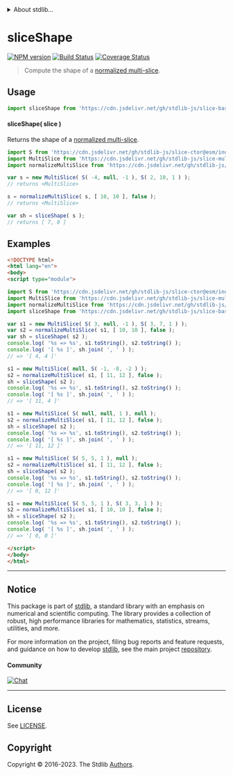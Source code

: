 <!--

@license Apache-2.0

Copyright (c) 2023 The Stdlib Authors.

Licensed under the Apache License, Version 2.0 (the "License");
you may not use this file except in compliance with the License.
You may obtain a copy of the License at

   http://www.apache.org/licenses/LICENSE-2.0

Unless required by applicable law or agreed to in writing, software
distributed under the License is distributed on an "AS IS" BASIS,
WITHOUT WARRANTIES OR CONDITIONS OF ANY KIND, either express or implied.
See the License for the specific language governing permissions and
limitations under the License.

-->


<details>
  <summary>
    About stdlib...
  </summary>
  <p>We believe in a future in which the web is a preferred environment for numerical computation. To help realize this future, we've built stdlib. stdlib is a standard library, with an emphasis on numerical and scientific computation, written in JavaScript (and C) for execution in browsers and in Node.js.</p>
  <p>The library is fully decomposable, being architected in such a way that you can swap out and mix and match APIs and functionality to cater to your exact preferences and use cases.</p>
  <p>When you use stdlib, you can be absolutely certain that you are using the most thorough, rigorous, well-written, studied, documented, tested, measured, and high-quality code out there.</p>
  <p>To join us in bringing numerical computing to the web, get started by checking us out on <a href="https://github.com/stdlib-js/stdlib">GitHub</a>, and please consider <a href="https://opencollective.com/stdlib">financially supporting stdlib</a>. We greatly appreciate your continued support!</p>
</details>

# sliceShape

[![NPM version][npm-image]][npm-url] [![Build Status][test-image]][test-url] [![Coverage Status][coverage-image]][coverage-url] <!-- [![dependencies][dependencies-image]][dependencies-url] -->

> Compute the shape of a [normalized multi-slice][@stdlib/slice/base/normalize-multi-slice].

<!-- Section to include introductory text. Make sure to keep an empty line after the intro `section` element and another before the `/section` close. -->

<section class="intro">

</section>

<!-- /.intro -->

<!-- Package usage documentation. -->



<section class="usage">

## Usage

```javascript
import sliceShape from 'https://cdn.jsdelivr.net/gh/stdlib-js/slice-base-shape@esm/index.mjs';
```

<a name="main"></a>

#### sliceShape( slice )

Returns the shape of a [normalized multi-slice][@stdlib/slice/base/normalize-multi-slice].

<!-- eslint-disable new-cap -->

```javascript
import S from 'https://cdn.jsdelivr.net/gh/stdlib-js/slice-ctor@esm/index.mjs';
import MultiSlice from 'https://cdn.jsdelivr.net/gh/stdlib-js/slice-multi@esm/index.mjs';
import normalizeMultiSlice from 'https://cdn.jsdelivr.net/gh/stdlib-js/slice-base-normalize-multi-slice@esm/index.mjs';

var s = new MultiSlice( S( -4, null, -1 ), S( 2, 10, 1 ) );
// returns <MultiSlice>

s = normalizeMultiSlice( s, [ 10, 10 ], false );
// returns <MultiSlice>

var sh = sliceShape( s );
// returns [ 7, 8 ]
```

</section>

<!-- /.usage -->

<!-- Package usage notes. Make sure to keep an empty line after the `section` element and another before the `/section` close. -->

<section class="notes">

</section>

<!-- /.notes -->

<!-- Package usage examples. -->

<section class="examples">

## Examples

<!-- eslint no-undef: "error" -->

<!-- eslint-disable new-cap -->

```html
<!DOCTYPE html>
<html lang="en">
<body>
<script type="module">

import S from 'https://cdn.jsdelivr.net/gh/stdlib-js/slice-ctor@esm/index.mjs';
import MultiSlice from 'https://cdn.jsdelivr.net/gh/stdlib-js/slice-multi@esm/index.mjs';
import normalizeMultiSlice from 'https://cdn.jsdelivr.net/gh/stdlib-js/slice-base-normalize-multi-slice@esm/index.mjs';
import sliceShape from 'https://cdn.jsdelivr.net/gh/stdlib-js/slice-base-shape@esm/index.mjs';

var s1 = new MultiSlice( S( 3, null, -1 ), S( 3, 7, 1 ) );
var s2 = normalizeMultiSlice( s1, [ 10, 10 ], false );
var sh = sliceShape( s2 );
console.log( '%s => %s', s1.toString(), s2.toString() );
console.log( '[ %s ]', sh.join( ', ' ) );
// => '[ 4, 4 ]'

s1 = new MultiSlice( null, S( -1, -8, -2 ) );
s2 = normalizeMultiSlice( s1, [ 11, 12 ], false );
sh = sliceShape( s2 );
console.log( '%s => %s', s1.toString(), s2.toString() );
console.log( '[ %s ]', sh.join( ', ' ) );
// => '[ 11, 4 ]'

s1 = new MultiSlice( S( null, null, 1 ), null );
s2 = normalizeMultiSlice( s1, [ 11, 12 ], false );
sh = sliceShape( s2 );
console.log( '%s => %s', s1.toString(), s2.toString() );
console.log( '[ %s ]', sh.join( ', ' ) );
// => '[ 11, 12 ]'

s1 = new MultiSlice( S( 5, 5, 1 ), null );
s2 = normalizeMultiSlice( s1, [ 11, 12 ], false );
sh = sliceShape( s2 );
console.log( '%s => %s', s1.toString(), s2.toString() );
console.log( '[ %s ]', sh.join( ', ' ) );
// => '[ 0, 12 ]'

s1 = new MultiSlice( S( 5, 5, 1 ), S( 3, 3, 1 ) );
s2 = normalizeMultiSlice( s1, [ 10, 10 ], false );
sh = sliceShape( s2 );
console.log( '%s => %s', s1.toString(), s2.toString() );
console.log( '[ %s ]', sh.join( ', ' ) );
// => '[ 0, 0 ]'

</script>
</body>
</html>
```

</section>

<!-- /.examples -->

<!-- Section to include cited references. If references are included, add a horizontal rule *before* the section. Make sure to keep an empty line after the `section` element and another before the `/section` close. -->

<section class="references">

</section>

<!-- /.references -->

<!-- Section for related `stdlib` packages. Do not manually edit this section, as it is automatically populated. -->

<section class="related">

</section>

<!-- /.related -->

<!-- Section for all links. Make sure to keep an empty line after the `section` element and another before the `/section` close. -->


<section class="main-repo" >

* * *

## Notice

This package is part of [stdlib][stdlib], a standard library with an emphasis on numerical and scientific computing. The library provides a collection of robust, high performance libraries for mathematics, statistics, streams, utilities, and more.

For more information on the project, filing bug reports and feature requests, and guidance on how to develop [stdlib][stdlib], see the main project [repository][stdlib].

#### Community

[![Chat][chat-image]][chat-url]

---

## License

See [LICENSE][stdlib-license].


## Copyright

Copyright &copy; 2016-2023. The Stdlib [Authors][stdlib-authors].

</section>

<!-- /.stdlib -->

<!-- Section for all links. Make sure to keep an empty line after the `section` element and another before the `/section` close. -->

<section class="links">

[npm-image]: http://img.shields.io/npm/v/@stdlib/slice-base-shape.svg
[npm-url]: https://npmjs.org/package/@stdlib/slice-base-shape

[test-image]: https://github.com/stdlib-js/slice-base-shape/actions/workflows/test.yml/badge.svg?branch=v0.0.1
[test-url]: https://github.com/stdlib-js/slice-base-shape/actions/workflows/test.yml?query=branch:v0.0.1

[coverage-image]: https://img.shields.io/codecov/c/github/stdlib-js/slice-base-shape/main.svg
[coverage-url]: https://codecov.io/github/stdlib-js/slice-base-shape?branch=main

<!--

[dependencies-image]: https://img.shields.io/david/stdlib-js/slice-base-shape.svg
[dependencies-url]: https://david-dm.org/stdlib-js/slice-base-shape/main

-->

[chat-image]: https://img.shields.io/gitter/room/stdlib-js/stdlib.svg
[chat-url]: https://app.gitter.im/#/room/#stdlib-js_stdlib:gitter.im

[stdlib]: https://github.com/stdlib-js/stdlib

[stdlib-authors]: https://github.com/stdlib-js/stdlib/graphs/contributors

[umd]: https://github.com/umdjs/umd
[es-module]: https://developer.mozilla.org/en-US/docs/Web/JavaScript/Guide/Modules

[deno-url]: https://github.com/stdlib-js/slice-base-shape/tree/deno
[umd-url]: https://github.com/stdlib-js/slice-base-shape/tree/umd
[esm-url]: https://github.com/stdlib-js/slice-base-shape/tree/esm
[branches-url]: https://github.com/stdlib-js/slice-base-shape/blob/main/branches.md

[stdlib-license]: https://raw.githubusercontent.com/stdlib-js/slice-base-shape/main/LICENSE

[@stdlib/slice/base/normalize-multi-slice]: https://github.com/stdlib-js/slice-base-normalize-multi-slice/tree/esm

</section>

<!-- /.links -->
